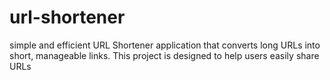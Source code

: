 # url-shortener
 simple and efficient URL Shortener application that converts long URLs into short, manageable links. This project is designed to help users easily share URLs
